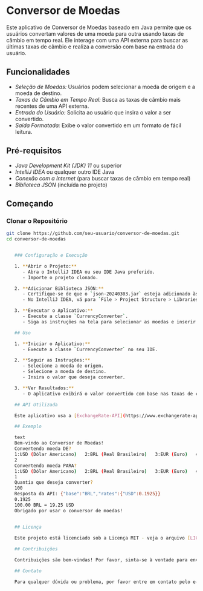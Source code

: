 # Conversor de Moedas

Este aplicativo de Conversor de Moedas baseado em Java permite que os usuários convertam valores de uma moeda para outra usando taxas de câmbio em tempo real. Ele interage com uma API externa para buscar as últimas taxas de câmbio e realiza a conversão com base na entrada do usuário.

## Funcionalidades

- *Seleção de Moedas:* Usuários podem selecionar a moeda de origem e a moeda de destino.
- *Taxas de Câmbio em Tempo Real:* Busca as taxas de câmbio mais recentes de uma API externa.
- *Entrada do Usuário:* Solicita ao usuário que insira o valor a ser convertido.
- *Saída Formatada:* Exibe o valor convertido em um formato de fácil leitura.

## Pré-requisitos

- *Java Development Kit (JDK) 11* ou superior
- *IntelliJ IDEA* ou qualquer outro IDE Java
- *Conexão com a Internet* (para buscar taxas de câmbio em tempo real)
- *Biblioteca JSON* (incluída no projeto)

## Começando

### Clonar o Repositório

```bash
git clone https://github.com/seu-usuario/conversor-de-moedas.git
cd conversor-de-moedas


   ### Configuração e Execução

   1. **Abrir o Projeto:**
      - Abra o IntelliJ IDEA ou seu IDE Java preferido.
      - Importe o projeto clonado.

   2. **Adicionar Biblioteca JSON:**
      - Certifique-se de que o `json-20240303.jar` esteja adicionado às dependências do seu projeto.
      - No IntelliJ IDEA, vá para `File > Project Structure > Libraries` e adicione o arquivo JAR.

   3. **Executar o Aplicativo:**
      - Execute a classe `CurrencyConverter`.
      - Siga as instruções na tela para selecionar as moedas e inserir o valor a ser convertido.

   ## Uso

   1. **Iniciar o Aplicativo:**
      - Execute a classe `CurrencyConverter` no seu IDE.

   2. **Seguir as Instruções:**
      - Selecione a moeda de origem.
      - Selecione a moeda de destino.
      - Insira o valor que deseja converter.

   3. **Ver Resultados:**
      - O aplicativo exibirá o valor convertido com base nas taxas de câmbio mais recentes.

   ## API Utilizada

   Este aplicativo usa a [ExchangeRate-API](https://www.exchangerate-api.com/) para buscar taxas de câmbio em tempo real.

   ## Exemplo

   text
   Bem-vindo ao Conversor de Moedas!
   Convertendo moeda DE?
   1:USD (Dólar Americano)   2:BRL (Real Brasileiro)   3:EUR (Euro)   4:HKD (Dólar de Hong Kong)   5:INR (Rúpia Indiana)
   2
   Convertendo moeda PARA?
   1:USD (Dólar Americano)   2:BRL (Real Brasileiro)   3:EUR (Euro)   4:HKD (Dólar de Hong Kong)   5:INR (Rúpia Indiana)
   1
   Quantia que deseja converter?
   100
   Resposta da API: {"base":"BRL","rates":{"USD":0.1925}}
   0.1925
   100.00 BRL = 19.25 USD
   Obrigado por usar o conversor de moedas!
   

   ## Licença

   Este projeto está licenciado sob a Licença MIT - veja o arquivo [LICENSE](LICENSE) para detalhes.

   ## Contribuições

   Contribuições são bem-vindas! Por favor, sinta-se à vontade para enviar um Pull Request.

   ## Contato

   Para qualquer dúvida ou problema, por favor entre em contato pelo e-mail [contatotalitabielecky@gmail.com].
   

